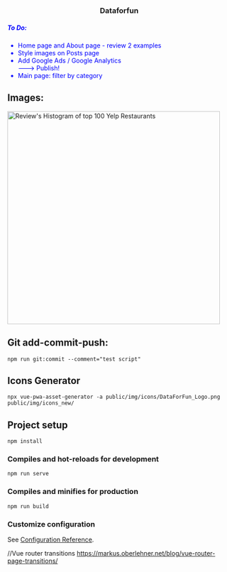 <span style="text-align: center;">
<h3>
Dataforfun
</h3>
</span>
<span style="color: blue">
<h5> To Do: </h5>
<ul>
<li>Home page and About page  - review 2 examples</li>
<li> Style images on Posts page </li>
<li>Add Google Ads / Google Analytics </li>
---> Publish!

<li>Main page: filter by category </li>
</ul>
</span>


## Images:
  <img class="aligncenter wp-image-569 size-full" 
  src="../assets/Number-of-Reviews-of-Top-100-Restaurants.jpg" 
  alt="Review's Histogram of top 100 Yelp Restaurants" 
  width="479" height="480" 
  srcset="../assets/Number-of-Reviews-of-Top-100-Restaurants.jpg 479w, 
  ../assets/Number-of-Reviews-of-Top-100-Restaurants-150x150.jpg 150w, 
  ../assets/Number-of-Reviews-of-Top-100-Restaurants-300x300.jpg 300w" 
  sizes="(max-width: 479px) 100vw, 479px" />

## Git add-commit-push:
```
npm run git:commit --comment="test script"

```

## Icons Generator 
```
npx vue-pwa-asset-generator -a public/img/icons/DataForFun_Logo.png public/img/icons_new/
```

## Project setup
```
npm install
```

### Compiles and hot-reloads for development
```
npm run serve
```

### Compiles and minifies for production
```
npm run build
```

### Customize configuration
See [Configuration Reference](https://cli.vuejs.org/config/).


//Vue router transitions
https://markus.oberlehner.net/blog/vue-router-page-transitions/
